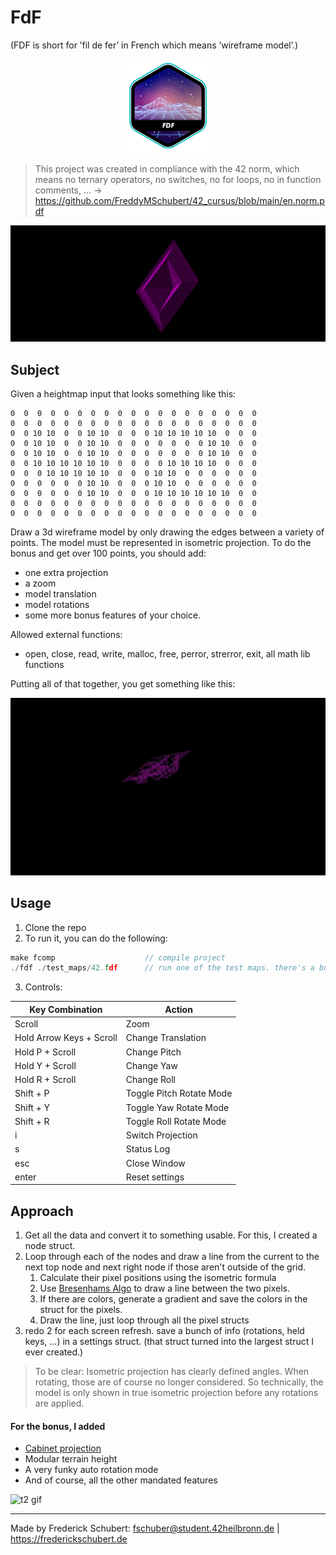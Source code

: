# FdF
(FDF is short for ’fil de fer’ in French which means ’wireframe model’.)

<p align="center">
  <img src="https://github.com/mcombeau/mcombeau/blob/main/42_badges/fdfe.png" alt="Push_swap 42 project badge"/><br>
</p>

> This project was created in compliance with the 42 norm, which means no ternary operators, no switches, no for loops, no in function comments, ... -> https://github.com/FreddyMSchubert/42_cursus/blob/main/en.norm.pdf

![42 gif](https://github.com/FreddyMSchubert/42_FdF/blob/master/etc/readme_assets/pylone.png)

## Subject

Given a heightmap input that looks something like this:

```
0  0  0  0  0  0  0  0  0  0  0  0  0  0  0  0  0  0  0
0  0  0  0  0  0  0  0  0  0  0  0  0  0  0  0  0  0  0
0  0 10 10  0  0 10 10  0  0  0 10 10 10 10 10  0  0  0
0  0 10 10  0  0 10 10  0  0  0  0  0  0  0 10 10  0  0
0  0 10 10  0  0 10 10  0  0  0  0  0  0  0 10 10  0  0
0  0 10 10 10 10 10 10  0  0  0  0 10 10 10 10  0  0  0
0  0  0 10 10 10 10 10  0  0  0 10 10  0  0  0  0  0  0
0  0  0  0  0  0 10 10  0  0  0 10 10  0  0  0  0  0  0
0  0  0  0  0  0 10 10  0  0  0 10 10 10 10 10 10  0  0
0  0  0  0  0  0  0  0  0  0  0  0  0  0  0  0  0  0  0
0  0  0  0  0  0  0  0  0  0  0  0  0  0  0  0  0  0  0
```

Draw a 3d wireframe model by only drawing the edges between a variety of points. The model must be represented in isometric projection.
To do the bonus and get over 100 points, you should add:
- one extra projection
- a zoom
- model translation
- model rotations
- some more bonus features of your choice.

Allowed external functions:
- open, close, read, write, malloc, free, perror, strerror, exit, all math lib functions

Putting all of that together, you get something like this:

![42 gif](https://github.com/FreddyMSchubert/42_FdF/blob/master/etc/readme_assets/42.gif?raw=true)

## Usage
1. Clone the repo
2. To run it, you can do the following:
```C
make fcomp                    // compile project
./fdf ./test_maps/42.fdf      // run one of the test maps. there's a bunch of them in the test_maps folder
```
3. Controls:

| Key Combination           | Action                                 |
|---------------------------|----------------------------------------|
| Scroll                    | Zoom                                   |
| Hold Arrow Keys + Scroll  | Change Translation                     |
| Hold P + Scroll           | Change Pitch                           |
| Hold Y + Scroll           | Change Yaw                             |
| Hold R + Scroll           | Change Roll                            |
| Shift + P                 | Toggle Pitch Rotate Mode               |
| Shift + Y                 | Toggle Yaw Rotate Mode                 |
| Shift + R                 | Toggle Roll Rotate Mode                |
| i                         | Switch Projection                      |
| s                         | Status Log                             |
| esc                       | Close Window                           |
| enter                     | Reset settings                         |

## Approach

1. Get all the data and convert it to something usable. For this, I created a node struct.
2. Loop through each of the nodes and draw a line from the current to the next top node and next right node if those aren't outside of the grid.
     1. Calculate their pixel positions using the isometric formula
     2. Use [Bresenhams Algo](https://de.wikipedia.org/wiki/Bresenham-Algorithmus) to draw a line between the two pixels.
     3. If there are colors, generate a gradient and save the colors in the struct for the pixels.
     4. Draw the line, just loop through all the pixel structs
3. redo 2 for each screen refresh. save a bunch of info (rotations, held keys, ...) in a settings struct. (that struct turned into the largest struct I ever created.)

> To be clear: Isometric projection has clearly defined angles. When rotating, those are of course no longer considered. So technically, the model is only shown in true isometric projection before any rotations are applied.

#### For the bonus, I added
- [Cabinet projection](https://en.wikipedia.org/wiki/3D_projection#/media/File:Comparison_of_graphical_projections.svg)
- Modular terrain height
- A very funky auto rotation mode
- And of course, all the other mandated features

![t2 gif](https://github.com/FreddyMSchubert/42_FdF/blob/master/etc/readme_assets/t2.gif?raw=true)

---

Made by Frederick Schubert: fschuber@student.42heilbronn.de | https://frederickschubert.de

